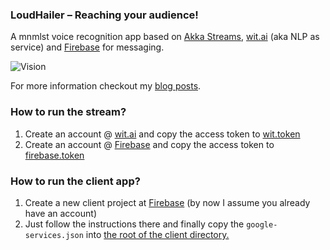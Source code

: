 ### LoudHailer – Reaching your audience!
A mnmlst voice recognition app based on [Akka Streams](http://akka.io), [wit.ai](https://wit.ai/) (aka NLP as service) and [Firebase](firebase.google.com) for messaging. 

![Vision](http://i.imgur.com/CvWgRl0l.png) 

For more information checkout my [blog posts](http://qaismyname.github.io/articles/2016-09/loudhailer-vision). 

### How to run the stream?
1. Create an account @ [wit.ai](https://wit.ai/) and copy the access token to [wit.token](https://github.com/qabbasi/Loudhailer/blob/master/voice-recognition-stream/src/main/resources/application.conf) 
2. Create an account @ [Firebase](http://firebase.google.com) and copy the access token to [firebase.token](https://github.com/qabbasi/Loudhailer/blob/master/voice-recognition-stream/src/main/resources/application.conf) 

### How to run the client app?
1. Create a new client project at [Firebase](http://firebase.google.com) (by now I assume you already have an account)
2. Just follow the instructions there and finally copy the `google-services.json` into [the root of the client directory.](https://github.com/qabbasi/Loudhailer/tree/master/LoudHailerClient) 
